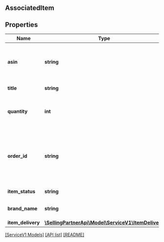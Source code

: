 ## AssociatedItem

## Properties

Name | Type | Description | Notes
------------ | ------------- | ------------- | -------------
**asin** | **string** | The Amazon Standard Identification Number (ASIN) of the item. | [optional]
**title** | **string** | The title of the item. | [optional]
**quantity** | **int** | The total number of items included in the order. | [optional]
**order_id** | **string** | The Amazon-defined identifier for an order placed by the buyer, in 3-7-7 format. | [optional]
**item_status** | **string** | The status of the item. | [optional]
**brand_name** | **string** | The brand name of the item. | [optional]
**item_delivery** | [**\SellingPartnerApi\Model\ServiceV1\ItemDelivery**](ItemDelivery.md) |  | [optional]

[[ServiceV1 Models]](../) [[API list]](../../Api) [[README]](../../../README.md)
